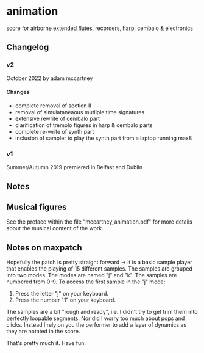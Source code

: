 # animation

score for airborne extended 
flutes, recorders, harp, cembalo & electronics

## Changelog

### v2 
October 2022 by adam mccartney

#### Changes
+ complete removal of section II
+ removal of simulataneaous mutliple time signatures
+ extensive rewrite of cembalo part
+ clarification of tremolo figures in harp & cembalo parts
+ complete re-write of synth part
+ inclusion of sampler to play the synth part from a laptop running max8

### v1
Summer/Autumn 2019
premiered in Belfast and Dublin


## Notes

## Musical figures 

See the preface within the file "mccartney_animation.pdf" for more details
about the musical content of the work. 

## Notes on maxpatch

Hopefully the patch is pretty straight forward -> it is a basic sample player
that enables the playing of 15 different samples. The samples are grouped into
two modes. The modes are named "j" and "k". The samples are numbered from 0-9.
To access the first sample in the "j" mode:

1. Press the letter "j" on your keyboard.
2. Press the number "1" on your keyboard.

The samples are a bit "rough and ready", i.e. I didn't try to get trim them
into perfectly loopable segments. Nor did I worry too much about pops and
clicks. Instead I rely on you the performer to add a layer of dynamics as they
are notated in the score.

That's pretty much it. Have fun.
